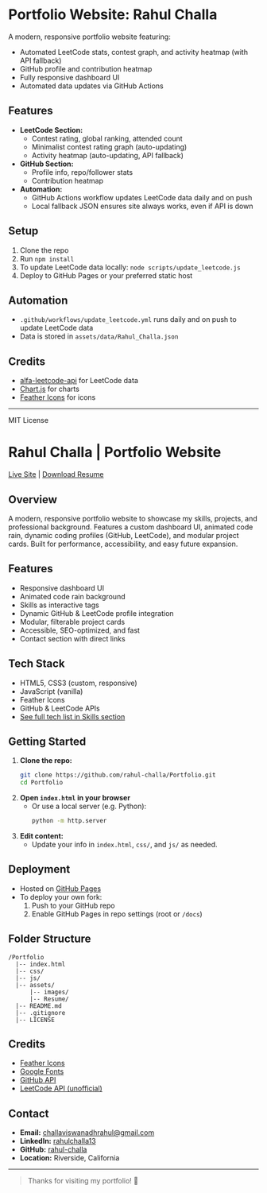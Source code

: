 # Portfolio Website: Rahul Challa

A modern, responsive portfolio website featuring:
- Automated LeetCode stats, contest graph, and activity heatmap (with API fallback)
- GitHub profile and contribution heatmap
- Fully responsive dashboard UI
- Automated data updates via GitHub Actions

## Features
- **LeetCode Section:**
  - Contest rating, global ranking, attended count
  - Minimalist contest rating graph (auto-updating)
  - Activity heatmap (auto-updating, API fallback)
- **GitHub Section:**
  - Profile info, repo/follower stats
  - Contribution heatmap
- **Automation:**
  - GitHub Actions workflow updates LeetCode data daily and on push
  - Local fallback JSON ensures site always works, even if API is down

## Setup
1. Clone the repo
2. Run `npm install`
3. To update LeetCode data locally: `node scripts/update_leetcode.js`
4. Deploy to GitHub Pages or your preferred static host

## Automation
- `.github/workflows/update_leetcode.yml` runs daily and on push to update LeetCode data
- Data is stored in `assets/data/Rahul_Challa.json`

## Credits
- [alfa-leetcode-api](https://github.com/alfaarghya/alfa-leetcode-api) for LeetCode data
- [Chart.js](https://www.chartjs.org/) for charts
- [Feather Icons](https://feathericons.com/) for icons

---
MIT License

# Rahul Challa | Portfolio Website

[Live Site](https://rahul-challa.github.io/Portfolio/)  |  [Download Resume](assets/Resume/Rahul_Challa.pdf)

## Overview
A modern, responsive portfolio website to showcase my skills, projects, and professional background. Features a custom dashboard UI, animated code rain, dynamic coding profiles (GitHub, LeetCode), and modular project cards. Built for performance, accessibility, and easy future expansion.

## Features
- Responsive dashboard UI
- Animated code rain background
- Skills as interactive tags
- Dynamic GitHub & LeetCode profile integration
- Modular, filterable project cards
- Accessible, SEO-optimized, and fast
- Contact section with direct links

## Tech Stack
- HTML5, CSS3 (custom, responsive)
- JavaScript (vanilla)
- Feather Icons
- GitHub & LeetCode APIs
- [See full tech list in Skills section](#skills)

## Getting Started
1. **Clone the repo:**
   ```bash
   git clone https://github.com/rahul-challa/Portfolio.git
   cd Portfolio
   ```
2. **Open `index.html` in your browser**
   - Or use a local server (e.g. Python):
     ```bash
     python -m http.server
     ```
3. **Edit content:**
   - Update your info in `index.html`, `css/`, and `js/` as needed.

## Deployment
- Hosted on [GitHub Pages](https://rahul-challa.github.io/Portfolio/)
- To deploy your own fork:
  1. Push to your GitHub repo
  2. Enable GitHub Pages in repo settings (root or `/docs`)

## Folder Structure
```
/Portfolio
  |-- index.html
  |-- css/
  |-- js/
  |-- assets/
      |-- images/
      |-- Resume/
  |-- README.md
  |-- .gitignore
  |-- LICENSE
```

## Credits
- [Feather Icons](https://feathericons.com/)
- [Google Fonts](https://fonts.google.com/)
- [GitHub API](https://docs.github.com/en/rest)
- [LeetCode API (unofficial)](https://leetcode.com/api/)

## Contact
- **Email:** challaviswanadhrahul@gmail.com
- **LinkedIn:** [rahulchalla13](https://www.linkedin.com/in/rahulchalla13/)
- **GitHub:** [rahul-challa](https://github.com/rahul-challa)
- **Location:** Riverside, California

---

> Thanks for visiting my portfolio! 🚀 